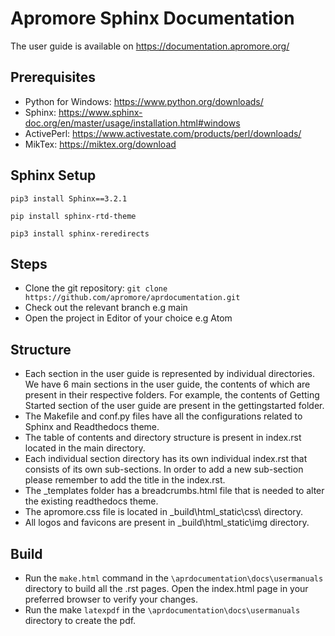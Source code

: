 
# Apromore Sphinx Documentation

The user guide is available on https://documentation.apromore.org/

## Prerequisites
- Python for Windows: https://www.python.org/downloads/
- Sphinx: https://www.sphinx-doc.org/en/master/usage/installation.html#windows
- ActivePerl: https://www.activestate.com/products/perl/downloads/
- MikTex: https://miktex.org/download

## Sphinx Setup
`pip3 install Sphinx==3.2.1`

`pip install sphinx-rtd-theme`

`pip3 install sphinx-reredirects`

## Steps
- Clone the git repository: `git clone https://github.com/apromore/aprdocumentation.git`
- Check out the relevant branch e.g main
- Open the project in Editor of your choice e.g Atom

## Structure
- Each section in the user guide is represented by individual directories. We have 6 main sections in the user guide, the contents of which are present in their respective folders. For example, the contents of Getting Started section of the user guide are present in the gettingstarted folder. 
- The Makefile and conf.py files have all the configurations related to Sphinx and Readthedocs theme.
- The table of contents and directory structure is present in index.rst located in the main directory. 
- Each individual section directory has its own individual index.rst that consists of its own sub-sections. In order to add a new sub-section please remember to add the title in the index.rst.
- The _templates folder has a breadcrumbs.html file that is needed to alter the existing readthedocs theme.
- The apromore.css file is located in _build\html\_static\css\ directory.
- All logos and favicons are present in _build\html_static\img directory.

## Build
- Run the `make.html` command in the `\aprdocumentation\docs\usermanuals` directory to build all the .rst pages. Open the index.html page in your preferred browser to verify your changes.
- Run the make `latexpdf` in the `\aprdocumentation\docs\usermanuals` directory to create the pdf.
